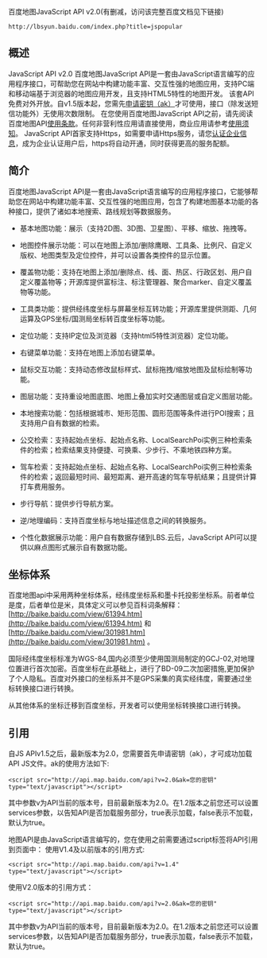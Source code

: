 百度地图JavaScript API v2.0(有删减，访问该完整百度文档见下链接)

    http://lbsyun.baidu.com/index.php?title=jspopular

概述
----
JavaScript API v2.0
百度地图JavaScript API是一套由JavaScript语言编写的应用程序接口，可帮助您在网站中构建功能丰富、交互性强的地图应用，支持PC端和移动端基于浏览器的地图应用开发，且支持HTML5特性的地图开发。
该套API免费对外开放。自v1.5版本起，您需先[申请密钥（ak）](http://lbsyun.baidu.com/apiconsole/key?application=key)才可使用，接口（除发送短信功能外）无使用次数限制。
在您使用百度地图JavaScript API之前，请先阅读百度地图API[使用条款](http://lbsyun.baidu.com/index.php?title=open/law#qa001)。任何非营利性应用请直接使用，商业应用请参考[使用须知](http://lbsyun.baidu.com/index.php?title=open/question)。
JavaScript API首家支持Https，如需要申请Https服务，请您[认证企业信息](http://lbsyun.baidu.com/apiconsole/auth)，成为企业认证用户后，https将自动开通，同时获得更高的服务配额。

简介
----
百度地图JavaScript API是一套由JavaScript语言编写的应用程序接口，它能够帮助您在网站中构建功能丰富、交互性强的地图应用，包含了构建地图基本功能的各种接口，提供了诸如本地搜索、路线规划等数据服务。

* 基本地图功能：展示（支持2D图、3D图、卫星图）、平移、缩放、拖拽等。

* 地图控件展示功能：可以在地图上添加/删除鹰眼、工具条、比例尺、自定义版权、地图类型及定位控件，并可以设置各类控件的显示位置。

* 覆盖物功能：支持在地图上添加/删除点、线、面、热区、行政区划、用户自定义覆盖物等；开源库提供富标注、标注管理器、聚合marker、自定义覆盖物等功能。

* 工具类功能：提供经纬度坐标与屏幕坐标互转功能；开源库里提供测距、几何运算及GPS坐标/国测局坐标转百度坐标等功能。

* 定位功能：支持IP定位及浏览器（支持html5特性浏览器）定位功能。

* 右键菜单功能：支持在地图上添加右键菜单。

* 鼠标交互功能：支持动态修改鼠标样式、鼠标拖拽/缩放地图及鼠标绘制等功能。

* 图层功能：支持重设地图底图、地图上叠加实时交通图层或自定义图层功能。

* 本地搜索功能：包括根据城市、矩形范围、圆形范围等条件进行POI搜索；且支持用户自有数据的检索。

* 公交检索：支持起始点坐标、起始点名称、LocalSearchPoi实例三种检索条件的检索；检索结果支持便捷、可换乘、少步行、不乘地铁四种方案。

* 驾车检索：支持起始点坐标、起始点名称、LocalSearchPoi实例三种检索条件的检索；返回最短时间、最短距离、避开高速的驾车导航结果；且提供计算打车费用服务。

* 步行导航：提供步行导航方案。

* 逆/地理编码：支持百度坐标与地址描述信息之间的转换服务。

* 个性化数据展示功能：用户自有数据存储到LBS.云后，JavaScript API可以提供以麻点图形式展示自有数据功能。

坐标体系
--------

百度地图api中采用两种坐标体系，经纬度坐标系和墨卡托投影坐标系。前者单位是度，后者单位是米，具体定义可以参见百科词条解释：[http://baike.baidu.com/view/61394.htm](http://baike.baidu.com/view/61394.htm) 和 [http://baike.baidu.com/view/301981.htm](http://baike.baidu.com/view/301981.htm) 。

国际经纬度坐标标准为WGS-84,国内必须至少使用国测局制定的GCJ-02,对地理位置进行首次加密。百度坐标在此基础上，进行了BD-09二次加密措施,更加保护了个人隐私。百度对外接口的坐标系并不是GPS采集的真实经纬度，需要通过坐标转换接口进行转换。

从其他体系的坐标迁移到百度坐标，开发者可以使用坐标转换接口进行转换。

引用
----

自JS APIv1.5之后，最新版本为2.0，您需要首先申请密钥（ak），才可成功加载API JS文件。ak的使用方法如下:

    <script src="http://api.map.baidu.com/api?v=2.0&ak=您的密钥" type="text/javascript"></script>


其中参数v为API当前的版本号，目前最新版本为2.0。在1.2版本之前您还可以设置services参数，以告知API是否加载服务部分，true表示加载，false表示不加载，默认为true。

地图API是由JavaScript语言编写的，您在使用之前需要通过script标签将API引用到页面中：
使用V1.4及以前版本的引用方式:

    <script src="http://api.map.baidu.com/api?v=1.4" type="text/javascript"></script>

使用V2.0版本的引用方式：

    <script src="http://api.map.baidu.com/api?v=2.0&ak=您的密钥" type="text/javascript"></script>

其中参数v为API当前的版本号，目前最新版本为2.0。在1.2版本之前您还可以设置services参数，以告知API是否加载服务部分，true表示加载，false表示不加载，默认为true。
